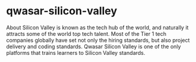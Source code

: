 # qwasar-silicon-valley
About Silicon Valley is known as the tech hub of the world, and naturally it attracts some of the world top tech talent. Most of the Tier 1 tech companies globally have set not only the hiring standards, but also project delivery and coding standards. Qwasar Silicon Valley is one of the only platforms that trains learners to Silicon Valley standards.
